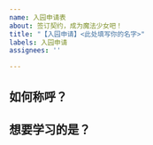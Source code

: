 ```yaml
---
name: 入园申请表
about: 签订契约，成为魔法少女吧！
title: "【入园申请】<此处填写你的名字>"
labels: 入园申请
assignees: ''

---
```


<!-- Ver 1.0.0 -->
<!-- 请勿修改这一行上面的内容 -->

## 如何称呼？

## 想要学习的是？
